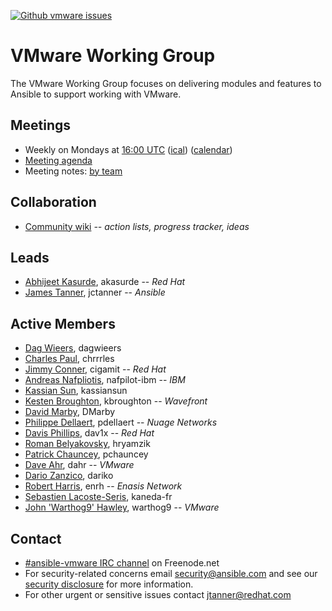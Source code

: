 <!--- There are no badges for open PRs by label yet -->
[![Github vmware issues](https://img.shields.io/github/issues/ansible/ansible/vmware.svg)](https://github.com/ansible/ansible/issues?q=is:open+is:issue+label:vmware)

# VMware Working Group

The VMware Working Group focuses on delivering modules and features to
Ansible to support working with VMware.

## Meetings
* Weekly on Mondays at [16:00 UTC](http://www.thetimezoneconverter.com/?t=16:00&tz=UTC)
  ([ical](https://raw.githubusercontent.com/ansible/community/master/meetings/ical/vmware.ics))
  ([calendar](https://calendar.google.com/calendar/embed?src=ansible.com_pafenslko0e2bqjgujp8f7s0do%40group.calendar.google.com&ctz=UTC))
* [Meeting agenda](https://github.com/ansible/community/issues?q=is:open+label:meeting_agenda+label:vmware)
* Meeting notes:
  [by team](https://meetbot.fedoraproject.org/sresults/?group_id=ansible_vmware_working_group_meeting&type=team)

## Collaboration
* [Community wiki](https://github.com/ansible/community/wiki/VMware) *-- action lists, progress tracker, ideas*

## Leads
* [Abhijeet Kasurde](https://github.com/akasurde), akasurde -- *Red Hat*
* [James Tanner](https://github.com/jctanner), jctanner -- *Ansible*

## Active Members
* [Dag Wieers](https://github.com/dagwieers), dagwieers
* [Charles Paul](https://github.com/chrrrles), chrrrles
* [Jimmy Conner](https://github.com/cigamit), cigamit -- *Red Hat*
* [Andreas Nafpliotis](https://github.com/nafpliot-ibm), nafpilot-ibm -- *IBM*
* [Kassian Sun](https://github.com/kassiansun), kassiansun
* [Kesten Broughton](https://github.com/kbroughton), kbroughton -- *Wavefront*
* [David Marby](https://github.com/DMarby), DMarby
* [Philippe Dellaert](https://github.com/pdellaert), pdellaert -- *Nuage Networks*
* [Davis Phillips](https://github.com/dav1x), dav1x -- *Red Hat*
* [Roman Belyakovsky](https://github.com/hryamzik), hryamzik
* [Patrick Chauncey](https://github.com/pchauncey), pchauncey
* [Dave Ahr](https://github.com/dahr), dahr -- *VMware*
* [Dario Zanzico](https://github.com/dariko), dariko
* [Robert Harris](https://github.com/enrh), enrh -- *Enasis Network*
* [Sebastien Lacoste-Seris](https://github.com/kaneda-fr), kaneda-fr
* [John 'Warthog9' Hawley](https://github.com/warthog9), warthog9 -- *VMware*

## Contact
* [#ansible-vmware IRC channel](https://webchat.freenode.net/?channels=ansible-vmware) on Freenode.net
* For security-related concerns email security@ansible.com and see our
  [security disclosure](https://www.ansible.com/security) for more information.
* For other urgent or sensitive issues contact jtanner@redhat.com
